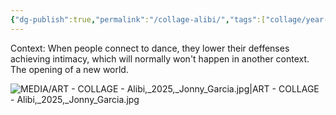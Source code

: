 ```yaml
---
{"dg-publish":true,"permalink":"/collage-alibi/","tags":["collage/year-2025","c/moon","c/colour-purple","c/woman","c/faceless","c/rose","c/lock","c/fireworks","c/dance","c/N/CL"],"created":"2025-04-07T11:48:43.440-04:00","updated":"2025-09-09T13:40:21.205-04:00"}
---
```



Context: When people connect to dance, they lower their deffenses achieving intimacy, which will normally won't happen in another context. The opening of a new world.

![MEDIA/ART - COLLAGE - Alibi,_2025,_Jonny_Garcia.jpg|ART - COLLAGE - Alibi,_2025,_Jonny_Garcia.jpg](/img/user/MEDIA/ART%20-%20COLLAGE%20-%20Alibi,_2025,_Jonny_Garcia.jpg)
